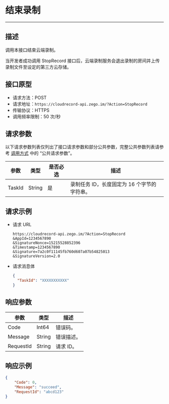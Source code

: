 

# 结束录制

---

## 描述

调用本接口结束云端录制。

当开发者成功调用 StopRecord 接口后，云端录制服务会退出录制的房间并上传录制文件至设定的第三方云存储。

## 接口原型

- 请求方法：POST
- 请求地址：`https://cloudrecord-api.zego.im/?Action=StopRecord`
- 传输协议：HTTPS
- 调用频率限制：50 次/秒

## 请求参数

以下请求参数列表仅列出了接口请求参数和部分公共参数，完整公共参数列表请参考 [调用方式](/cloud-recording-server/making-api-requests#公共请求参数) 中的 “公共请求参数”。

| 参数 | 类型 | 是否必选 | 描述 |
|------|------|----------|------|
| TaskId | String | 是 | 录制任务 ID，长度固定为 16 个字节的字符串。 |

## 请求示例

- 请求 URL  
  ```
  https://cloudrecord-api.zego.im/?Action=StopRecord
  &AppId=1234567890
  &SignatureNonce=15215528852396
  &Timestamp=1234567890
  &Signature=7a2c0f11145fb760d607a07b54825013
  &SignatureVersion=2.0
  ```
- 请求消息体  
  ```json
  {
    "TaskId": "XXXXXXXXXXX"
  }
  ```

## 响应参数

| 参数 | 类型 | 描述 |
|------|------|------|
| Code | Int64 | 错误码。 |
| Message | String | 错误描述。 |
| RequestId | String | 请求 ID。 |

## 响应示例

```json
{
    "Code": 0,
    "Message": "succeed",
    "RequestId": "abcd123"
}
```
